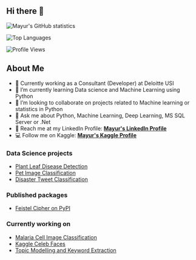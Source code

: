 ## Hi there 👋

![Mayur's GitHub statistics](https://github-readme-stats.vercel.app/api?username=mayur7garg&theme=algolia&count_private=true&show_icons=true)

![Top Languages](https://github-readme-stats.vercel.app/api/top-langs/?username=mayur7garg&theme=algolia&count_private=true&langs_count=4)

![Profile Views](https://komarev.com/ghpvc/?username=mayur7garg)

## About Me
- :office: Currently working as a Consultant (Developer) at Deloitte USI
- :book: I’m currently learning Data science and Machine Learning using Python
- 👯 I’m looking to collaborate on projects related to Machine learning or statistics in Python
- 💬 Ask me about Python, Machine Learning, Deep Learning, MS SQL Server or .Net
- :busts_in_silhouette: Reach me at my LinkedIn Profile: **[Mayur's LinkedIn Profile](https://www.linkedin.com/in/mayur-garg-6281b4138/)**
- :computer: Follow me on Kaggle: **[Mayur's Kaggle Profile](https://www.kaggle.com/mayur7garg)**

### Data Science projects
- [Plant Leaf Disease Detection](https://github.com/mayur7garg/PlantLeafDiseaseDetection)
- [Pet Image Classification](https://github.com/mayur7garg/PetImageClassification)
- [Disaster Tweet Classification](http://disastertweet.herokuapp.com/)

### Published packages
- [Feistel Cipher on PyPI](https://pypi.org/project/feistelcipher/)

### Currently working on
- [Malaria Cell Image Classification](https://github.com/mayur7garg/MalariaCellImageClassification)
- [Kaggle Celeb Faces](https://github.com/mayur7garg/KaggleCelebFaces)
- [Topic Modelling and Keyword Extraction](https://github.com/mayur7garg/TopicModellingAndKeywordExtraction)
